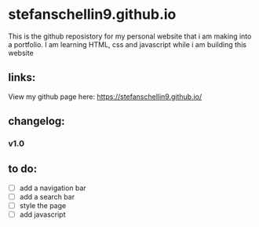 # stefanschellin9.github.io
This is the github reposistory for my personal website that i am making into a portfolio. 
I am learning HTML, css and javascript while i am building this website
## links:
View my github page here: https://stefanschellin9.github.io/
## changelog:
### v1.0
## to do:
- [ ] add a navigation bar
- [ ] add a search bar
- [ ] style the page
- [ ] add javascript
